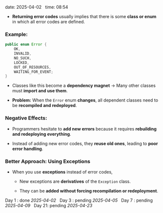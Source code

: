 date: 2025-04-02  
time: 08:54  

- **Returning error codes** usually implies that there is some **class or enum** in which all error codes are defined.
    

### **Example:**

```java
public enum Error {
    OK,
    INVALID,
    NO_SUCH,
    LOCKED,
    OUT_OF_RESOURCES,
    WAITING_FOR_EVENT;
}
```

- Classes like this become a **dependency magnet** → Many other classes must **import and use them**.
    
- **Problem:** When the `Error` enum **changes**, all dependent classes need to be **recompiled and redeployed**.
    

### **Negative Effects:**

- Programmers hesitate to **add new errors** because it requires **rebuilding and redeploying everything**.
    
- Instead of adding new error codes, they **reuse old ones**, leading to **poor error handling**.
    

### **Better Approach: Using Exceptions**

- When you use **exceptions** instead of error codes,
    
    - New exceptions are **derivatives** of the `Exception` class.
        
    - They can be **added without forcing recompilation or redeployment**.
  

Day 1 : done *2025-04-02*  
Day 3 : pending *2025-04-05*  
Day 7 : pending *2025-04-09*  
Day 21: pending *2025-04-23*